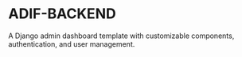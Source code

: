 # ADIF-BACKEND
A Django admin dashboard template with customizable components, authentication, and user management.
